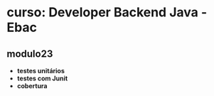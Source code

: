 # curso: Developer Backend Java - Ebac
## modulo23

- <strong>testes unitários</strong> 
- <strong>testes com Junit</strong> 
- <strong>cobertura</strong> 

